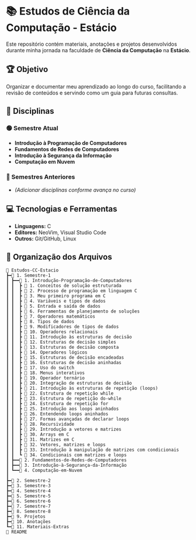 # 📚 Estudos de Ciência da Computação - Estácio

Este repositório contém materiais, anotações e projetos desenvolvidos durante minha jornada na faculdade de **Ciência da Computação** na **Estácio**.

## 🏆 Objetivo

Organizar e documentar meu aprendizado ao longo do curso, facilitando a revisão de conteúdos e servindo como um guia para futuras consultas.

## 📖 Disciplinas

### 🟢 Semestre Atual

- **Introdução à Programação de Computadores**
- **Fundamentos de Redes de Computadores**
- **Introdução à Segurança da Informação**
- **Computação em Nuvem**

### 📌 Semestres Anteriores

- *(Adicionar disciplinas conforme avança no curso)*

## 💻 Tecnologias e Ferramentas

- **Linguagens:** C
- **Editores:** NeoVim, Visual Studio Code
- **Outros:** Git/GitHub, Linux

## 📂 Organização dos Arquivos

```plaintext
📂 Estudos-CC-Estacio
┣━📂 1. Semestre-1
┃ ┣━━📂 1. Introdução-Programação-de-Computadores
┃ ┃  ┣ 📝 1. Conceitos de solução estruturada
┃ ┃  ┣ 📝 2. Processo de programação em linguagem C
┃ ┃  ┣ 📝 3. Meu primeiro programa em C
┃ ┃  ┣ 📝 4. Variáveis e tipos de dados
┃ ┃  ┣ 📝 5. Entrada e saída de dados
┃ ┃  ┣ 📝 6. Ferramentas de planejamento de soluções
┃ ┃  ┣ 📝 7. Operadores matemáticos
┃ ┃  ┣ 📝 8. Tipos de dados
┃ ┃  ┣ 📝 9. Modificadores de tipos de dados
┃ ┃  ┣ 📝 10. Operadores relacionais
┃ ┃  ┣ 📝 11. Introdução às estruturas de decisão
┃ ┃  ┣ 📝 12. Estruturas de decisão simples
┃ ┃  ┣ 📝 13. Estruturas de decisão composta
┃ ┃  ┣ 📝 14. Operadores lógicos
┃ ┃  ┣ 📝 15. Estruturas de decisão encadeadas
┃ ┃  ┣ 📝 16. Estruturas de decisão aninhadas
┃ ┃  ┣ 📝 17. Uso do switch
┃ ┃  ┣ 📝 18. Menus interativos
┃ ┃  ┣ 📝 19. Operador ternário
┃ ┃  ┣ 📝 20. Integração de estruturas de decisão
┃ ┃  ┣ 📝 21. Introdução às estruturas de repetição (loops)
┃ ┃  ┣ 📝 22. Estrutura de repetição while
┃ ┃  ┣ 📝 23. Estrutura de repetição do-while
┃ ┃  ┣ 📝 24. Estrutura de repetição for
┃ ┃  ┣ 📝 25. Introdução aos loops aninhados
┃ ┃  ┣ 📝 26. Entendendo loops aninhados
┃ ┃  ┣ 📝 27. Formas avançadas de declarar loops
┃ ┃  ┣ 📝 28. Recursividade
┃ ┃  ┣ 📝 29. Introdução a vetores e matrizes
┃ ┃  ┣ 📝 30. Arrays em C
┃ ┃  ┣ 📝 31. Matrizes em C
┃ ┃  ┣ 📝 32. Vetores, matrizes e loops
┃ ┃  ┣ 📝 33. Introdução à manipulação de matrizes com condicionais
┃ ┃  ┗ 📝 34. Condicionais com matrizes e loops
┃ ┣━━📂 2. Fundamentos-de-Redes-de-Computadores
┃ ┣━━📂 3. Introdução-à-Segurança-da-Informação
┃ ┗━━📂 4. Computação-em-Nuvem
┃
┣━📂 2. Semestre-2
┣━📂 3. Semestre-3
┣━📂 4. Semestre-4
┣━📂 5. Semestre-5
┣━📂 6. Semestre-6
┣━📂 7. Semestre-7
┣━📂 8. Semestre-8
┣━📂 9. Projetos
┣━📂 10. Anotações
┗━📂 11. Materiais-Extras
📄 README
```
